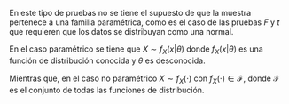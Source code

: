 
En este tipo de pruebas no se tiene el supuesto de que la muestra pertenece a una familia paramétrica, como es el caso de las pruebas $F$ y $t$ que requieren que los datos se distribuyan como una normal.

En el caso paramétrico se tiene que $X\sim f_{X}(x|\theta)$ donde $f_{X}(x|\theta)$ es una función de distribución conocida y $\theta$ es desconocida.

Mientras que, en el caso no paramétrico $X\sim f_{X}(\cdot)$ con $f_{X}(\cdot)\in\mathcal{F}$, donde $\mathcal{F}$ es el conjunto de todas las funciones de distribución.